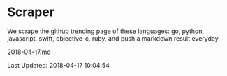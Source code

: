 # Scraper

We scrape the github trending page of these languages: go, python, javascript, swift, objective-c, ruby, and push a markdown result everyday.

[2018-04-17.md](https://github.com/henson/Scraper/blob/master/2018-04-17.md)

Last Updated: 2018-04-17 10:04:54